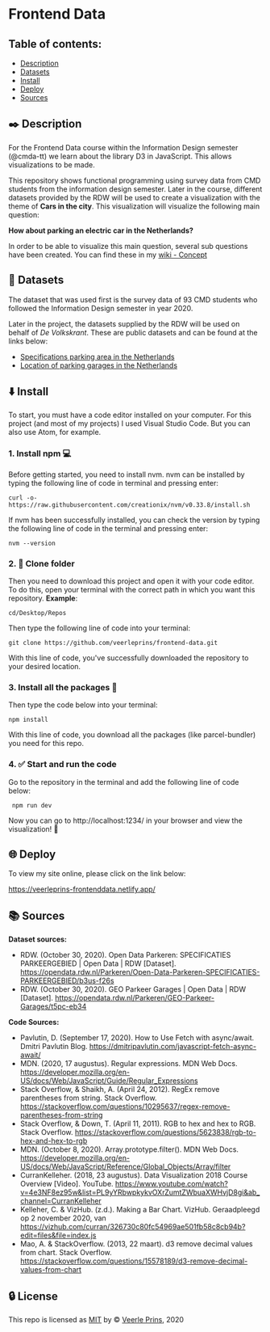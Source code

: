 # Frontend Data

## Table of contents:
* [Description](#black_nib-description)
* [Datasets](#link-datasets)
* [Install](#arrow_down-install)
* [Deploy](#globe_with_meridians-deploy)
* [Sources](#books-sources)

## :black_nib: Description
For the Frontend Data course within the Information Design semester (@cmda-tt) we learn about the library D3 in JavaScript. This allows visualizations to be made.

This repository shows functional programming using survey data from CMD students from the information design semester. Later in the course, different datasets provided by the RDW will be used to create a visualization with the theme of **Cars in the city**. This visualization will visualize the following main question:

**How about parking an electric car in the Netherlands?**

In order to be able to visualize this main question, several sub questions have been created. You can find these in my [wiki - Concept](https://github.com/veerleprins/frontend-data/wiki/Concept)

<!-- ## Feature -->

## :link: Datasets
The dataset that was used first is the survey data of 93 CMD students who followed the Information Design semester in year 2020.

Later in the project, the datasets supplied by the RDW will be used on behalf of *De Volkskrant*. These are public datasets and can be found at the links below:
* [Specifications parking area in the Netherlands](https://opendata.rdw.nl/Parkeren/Open-Data-Parkeren-SPECIFICATIES-PARKEERGEBIED/b3us-f26s)
* [Location of parking garages in the Netherlands](https://opendata.rdw.nl/Parkeren/GEO-Parkeer-Garages/t5pc-eb34)

## :arrow_down: Install
To start, you must have a code editor installed on your computer. For this project (and most of my projects) I used Visual Studio Code. But you can also use Atom, for example.

### 1. Install npm :computer:
Before getting started, you need to install nvm. nvm can be installed by typing the following line of code in terminal and pressing enter:

```curl -o- https://raw.githubusercontent.com/creationix/nvm/v0.33.8/install.sh ```

If nvm has been successfully installed, you can check the version by typing the following line of code in the terminal and pressing enter:

```nvm --version```

### 2. :open_file_folder: Clone folder
Then you need to download this project and open it with your code editor. To do this, open your terminal with the correct path in which you want this repository. **Example**:

```cd/Desktop/Repos```

Then type the following line of code into your terminal:

```git clone https://github.com/veerleprins/frontend-data.git```

With this line of code, you've successfully downloaded the repository to your desired location.

### 3. Install all the packages :bookmark_tabs:
Then type the code below into your terminal:

``` npm install ```

With this line of code, you download all the packages (like parcel-bundler) you need for this repo.

### 4. :white_check_mark: Start and run the code
Go to the repository in the terminal and add the following line of code below:

``` npm run dev```

Now you can go to http://localhost:1234/ in your browser and view the visualization! :raised_hands:

## :globe_with_meridians: Deploy
To view my site online, please click on the link below:  

https://veerleprins-frontenddata.netlify.app/

## :books: Sources
**Dataset sources:**   

* RDW. (October 30, 2020). Open Data Parkeren: SPECIFICATIES PARKEERGEBIED | Open Data | RDW [Dataset]. https://opendata.rdw.nl/Parkeren/Open-Data-Parkeren-SPECIFICATIES-PARKEERGEBIED/b3us-f26s
* RDW. (October 30, 2020). GEO Parkeer Garages | Open Data | RDW [Dataset]. https://opendata.rdw.nl/Parkeren/GEO-Parkeer-Garages/t5pc-eb34   

**Code Sources:**   

* Pavlutin, D. (September 17, 2020). How to Use Fetch with async/await. Dmitri Pavlutin Blog. https://dmitripavlutin.com/javascript-fetch-async-await/
* MDN. (2020, 17 augustus). Regular expressions. MDN Web Docs. https://developer.mozilla.org/en-US/docs/Web/JavaScript/Guide/Regular_Expressions
* Stack Overflow, & Shaikh, A. (April 24, 2012). RegEx remove parentheses from string. Stack Overflow. https://stackoverflow.com/questions/10295637/regex-remove-parentheses-from-string
* Stack Overflow, & Down, T. (April 11, 2011). RGB to hex and hex to RGB. Stack Overflow. https://stackoverflow.com/questions/5623838/rgb-to-hex-and-hex-to-rgb
* MDN. (October 8, 2020). Array.prototype.filter(). MDN Web Docs. https://developer.mozilla.org/en-US/docs/Web/JavaScript/Reference/Global_Objects/Array/filter
* CurranKelleher. (2018, 23 augustus). Data Visualization 2018 Course Overview [Video]. YouTube. https://www.youtube.com/watch?v=4e3NF8ez95w&list=PL9yYRbwpkykvOXrZumtZWbuaXWHvjD8gi&ab_channel=CurranKelleher
* Kelleher, C. & VizHub. (z.d.). Making a Bar Chart. VizHub. Geraadpleegd op 2 november 2020, van https://vizhub.com/curran/326730c80fc54969ae501fb58c8cb94b?edit=files&file=index.js
* Mao, A. & StackOverflow. (2013, 22 maart). d3 remove decimal values from chart. Stack Overflow. https://stackoverflow.com/questions/15578189/d3-remove-decimal-values-from-chart

## :lock: License
This repo is licensed as [MIT](https://github.com/veerleprins/functional-programming/blob/main/LICENSE) by :copyright: [Veerle Prins](https://github.com/veerleprins), 2020